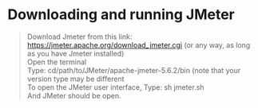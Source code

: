 # Downloading and running JMeter

> Download Jmeter from this link: https://jmeter.apache.org/download_jmeter.cgi (or any way, as long as you have Jmeter installed)       
> Open the terminal       
> Type: cd/path/to/JMeter/apache-jmeter-5.6.2/bin (note that your version type may be different       
> To open the JMeter user interface, Type: sh jmeter.sh      
> And JMeter should be open.     
